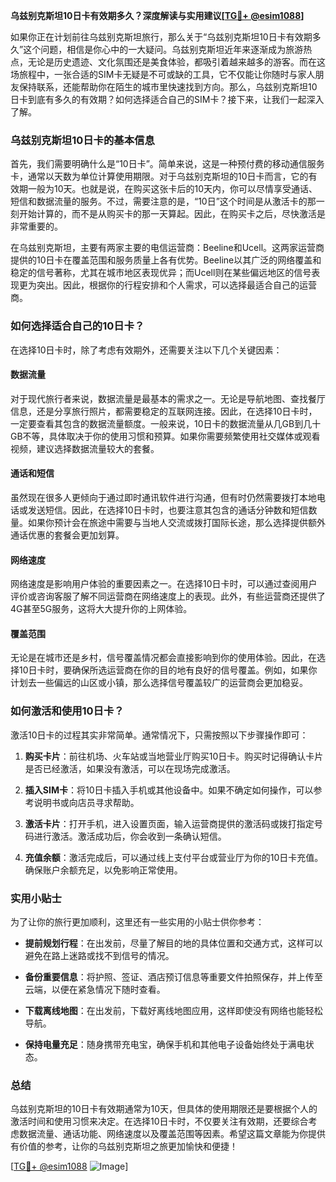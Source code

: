 **乌兹别克斯坦10日卡有效期多久？深度解读与实用建议[[TG💪+ @esim1088](https://t.me/s/esim1088)]**

如果你正在计划前往乌兹别克斯坦旅行，那么关于“乌兹别克斯坦10日卡有效期多久”这个问题，相信是你心中的一大疑问。乌兹别克斯坦近年来逐渐成为旅游热点，无论是历史遗迹、文化氛围还是美食体验，都吸引着越来越多的游客。而在这场旅程中，一张合适的SIM卡无疑是不可或缺的工具，它不仅能让你随时与家人朋友保持联系，还能帮助你在陌生的城市里快速找到方向。那么，乌兹别克斯坦10日卡到底有多久的有效期？如何选择适合自己的SIM卡？接下来，让我们一起深入了解。

### 乌兹别克斯坦10日卡的基本信息

首先，我们需要明确什么是“10日卡”。简单来说，这是一种预付费的移动通信服务卡，通常以天数为单位计算使用期限。对于乌兹别克斯坦的10日卡而言，它的有效期一般为10天。也就是说，在购买这张卡后的10天内，你可以尽情享受通话、短信和数据流量的服务。不过，需要注意的是，“10日”这个时间是从激活卡的那一刻开始计算的，而不是从购买卡的那一天算起。因此，在购买卡之后，尽快激活是非常重要的。

在乌兹别克斯坦，主要有两家主要的电信运营商：Beeline和Ucell。这两家运营商提供的10日卡在覆盖范围和服务质量上各有优势。Beeline以其广泛的网络覆盖和稳定的信号著称，尤其在城市地区表现优异；而Ucell则在某些偏远地区的信号表现更为突出。因此，根据你的行程安排和个人需求，可以选择最适合自己的运营商。

### 如何选择适合自己的10日卡？

在选择10日卡时，除了考虑有效期外，还需要关注以下几个关键因素：

#### 数据流量
对于现代旅行者来说，数据流量是最基本的需求之一。无论是导航地图、查找餐厅信息，还是分享旅行照片，都需要稳定的互联网连接。因此，在选择10日卡时，一定要查看其包含的数据流量额度。一般来说，10日卡的数据流量从几GB到几十GB不等，具体取决于你的使用习惯和预算。如果你需要频繁使用社交媒体或观看视频，建议选择数据流量较大的套餐。

#### 通话和短信
虽然现在很多人更倾向于通过即时通讯软件进行沟通，但有时仍然需要拨打本地电话或发送短信。因此，在选择10日卡时，也要注意其包含的通话分钟数和短信数量。如果你预计会在旅途中需要与当地人交流或拨打国际长途，那么选择提供额外通话优惠的套餐会更加划算。

#### 网络速度
网络速度是影响用户体验的重要因素之一。在选择10日卡时，可以通过查阅用户评价或咨询客服了解不同运营商在网络速度上的表现。此外，有些运营商还提供了4G甚至5G服务，这将大大提升你的上网体验。

#### 覆盖范围
无论是在城市还是乡村，信号覆盖情况都会直接影响到你的使用体验。因此，在选择10日卡时，要确保所选运营商在你的目的地有良好的信号覆盖。例如，如果你计划去一些偏远的山区或小镇，那么选择信号覆盖较广的运营商会更加稳妥。

### 如何激活和使用10日卡？

激活10日卡的过程其实非常简单。通常情况下，只需按照以下步骤操作即可：

1. **购买卡片**：前往机场、火车站或当地营业厅购买10日卡。购买时记得确认卡片是否已经激活，如果没有激活，可以在现场完成激活。
   
2. **插入SIM卡**：将10日卡插入手机或其他设备中。如果不确定如何操作，可以参考说明书或向店员寻求帮助。

3. **激活卡片**：打开手机，进入设置页面，输入运营商提供的激活码或拨打指定号码进行激活。激活成功后，你会收到一条确认短信。

4. **充值余额**：激活完成后，可以通过线上支付平台或营业厅为你的10日卡充值。确保账户余额充足，以免影响正常使用。

### 实用小贴士

为了让你的旅行更加顺利，这里还有一些实用的小贴士供你参考：

- **提前规划行程**：在出发前，尽量了解目的地的具体位置和交通方式，这样可以避免在路上迷路或找不到信号的情况。
  
- **备份重要信息**：将护照、签证、酒店预订信息等重要文件拍照保存，并上传至云端，以便在紧急情况下随时查看。

- **下载离线地图**：在出发前，下载好离线地图应用，这样即使没有网络也能轻松导航。

- **保持电量充足**：随身携带充电宝，确保手机和其他电子设备始终处于满电状态。

### 总结

乌兹别克斯坦的10日卡有效期通常为10天，但具体的使用期限还是要根据个人的激活时间和使用习惯来决定。在选择10日卡时，不仅要关注有效期，还要综合考虑数据流量、通话功能、网络速度以及覆盖范围等因素。希望这篇文章能为你提供有价值的参考，让你的乌兹别克斯坦之旅更加愉快和便捷！

[[TG💪+ @esim1088](https://t.me/s/esim1088) ![Image](https://i.postimg.cc/4NQfJmqS/Snipaste-2025-05-13-00-14-12.png)]